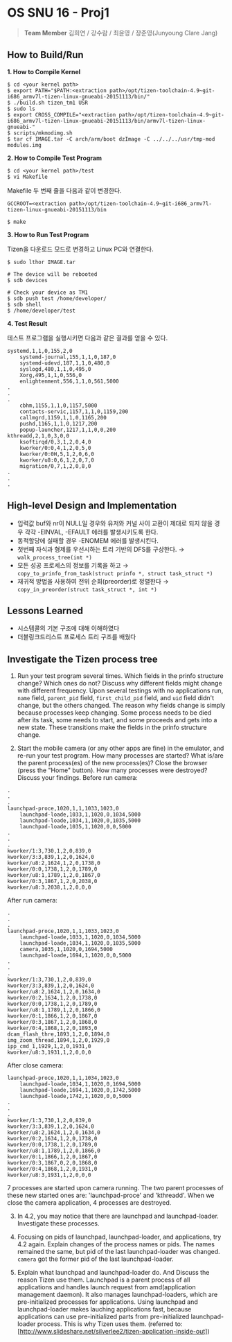 # OS SNU 16 - Proj1
> <b>Team Member</b> 김희연 / 강수람 / 최윤영 / 장준영(Junyoung Clare Jang)

## How to Build/Run

<b>1. How to Compile Kernel</b>

```
$ cd <your kernel path>
$ export PATH="$PATH:<extraction path>/opt/tizen-toolchain-4.9~git-i686_armv7l-tizen-linux-gnueabi-20151113/bin/"
$ ./build.sh tizen_tm1 USR
$ sudo ls
$ export CROSS_COMPILE="<extraction path>/opt/tizen-toolchain-4.9~git-i686_armv7l-tizen-linux-gnueabi-20151113/bin/armv7l-tizen-linux-gnueabi-"
$ scripts/mkmodimg.sh
$ tar cf IMAGE.tar -C arch/arm/boot dzImage -C ../../../usr/tmp-mod modules.img
```


<b>2. How to Compile Test Program</b>

```
$ cd <your kernel path>/test
$ vi Makefile
```

Makefile 두 번째 줄을 다음과 같이 변경한다.

```
GCCROOT=<extraction path>/opt/tizen-toolchain-4.9~git-i686_armv7l-tizen-linux-gnueabi-20151113/bin
```
```
$ make
```


<b>3. How to Run Test Program</b>

Tizen을 다운로드 모드로 변경하고 Linux PC와 연결한다.

```
$ sudo lthor IMAGE.tar

# The device will be rebooted
$ sdb devices

# Check your device as TM1
$ sdb push test /home/developer/
$ sdb shell
$ /home/developer/test
```


<b>4. Test Result</b>

테스트 프로그램을 실행시키면 다음과 같은 결과를 얻을 수 있다.

```
systemd,1,1,0,155,2,0
	systemd-journal,155,1,1,0,187,0
	systemd-udevd,187,1,1,0,480,0
	syslogd,480,1,1,0,495,0
	Xorg,495,1,1,0,556,0
	enlightenment,556,1,1,0,561,5000
.
.
.
	cbhm,1155,1,1,0,1157,5000
	contacts-servic,1157,1,1,0,1159,200
	callmgrd,1159,1,1,0,1165,200
	pushd,1165,1,1,0,1217,200
	popup-launcher,1217,1,1,0,0,200
kthreadd,2,1,0,3,0,0
	ksoftirqd/0,3,1,2,0,4,0
	kworker/0:0,4,1,2,0,5,0
	kworker/0:0H,5,1,2,0,6,0
	kworker/u8:0,6,1,2,0,7,0
	migration/0,7,1,2,0,8,0
.
.
.
```


## High-level Design and Implementation

- 입력값 buf와 nr이 NULL일 경우와 유저와 커널 사이 교환이 제대로 되지 않을 경우 각각 -EINVAL, -EFAULT 에러를 발생시키도록 한다.
- 동적할당에 실패할 경우 -ENOMEM 에러를 발생시킨다.
- 첫번째 자식과 형제를 우선시하는 트리 기반의 DFS를 구상한다. → `walk_process_tree(int *)`
- 모든 성공 프로세스의 정보를 기록을 하고 → `copy_to_prinfo_from_task(struct prinfo *, struct task_struct *)`
- 재귀적 방법을 사용하여 전위 순회(preorder)로 정렬한다 → `copy_in_preorder(struct task_struct *, int *)`


## Lessons Learned

- 시스템콜의 기본 구조에 대해 이해하였다
- 더블링크드리스트 프로세스 트리 구조를 배웠다


## Investigate the Tizen process tree

1. Run your test program several times. Which fields in the prinfo structure change? Which ones do not? Discuss why different fields might change with different frequency.
   Upon several testings with no applications run, `name` field, `parent_pid` field, `first_child_pid` field, and `uid` field didn't change, but the others changed. The reason why fields change is simply because processes keep changing. Some process needs to be died after its task, some needs to start, and some proceeds and gets into a new state. These transitions make the fields in the prinfo structure change.

2. Start the mobile camera (or any other apps are fine) in the emulator, and re-run your test program. How many processes are started? What is/are the parent process(es) of the new process(es)? Close the browser (press the "Home" button). How many processes were destroyed? Discuss your findings.
Before run camera:
```
.
.
.
launchpad-proce,1020,1,1,1033,1023,0
	launchpad-loade,1033,1,1020,0,1034,5000
	launchpad-loade,1034,1,1020,0,1035,5000
	launchpad-loade,1035,1,1020,0,0,5000
.
.
.
kworker/1:3,730,1,2,0,839,0
kworker/3:3,839,1,2,0,1624,0
kworker/u8:2,1624,1,2,0,1738,0
kworker/0:0,1738,1,2,0,1789,0
kworker/u8:1,1789,1,2,0,1867,0
kworker/0:3,1867,1,2,0,2038,0
kworker/u8:3,2038,1,2,0,0,0

```
After run camera:
```
.
.
.
launchpad-proce,1020,1,1,1033,1023,0
	launchpad-loade,1033,1,1020,0,1034,5000
	launchpad-loade,1034,1,1020,0,1035,5000
	camera,1035,1,1020,0,1694,5000
	launchpad-loade,1694,1,1020,0,0,5000
.
.
.
kworker/1:3,730,1,2,0,839,0
kworker/3:3,839,1,2,0,1624,0
kworker/u8:2,1624,1,2,0,1634,0
kworker/0:2,1634,1,2,0,1738,0
kworker/0:0,1738,1,2,0,1789,0
kworker/u8:1,1789,1,2,0,1866,0
kworker/0:1,1866,1,2,0,1867,0
kworker/0:3,1867,1,2,0,1868,0
kworker/0:4,1868,1,2,0,1893,0
dcam_flash_thre,1893,1,2,0,1894,0
img_zoom_thread,1894,1,2,0,1929,0
ipp_cmd_1,1929,1,2,0,1931,0
kworker/u8:3,1931,1,2,0,0,0
```
After close camera:
```
launchpad-proce,1020,1,1,1034,1023,0
	launchpad-loade,1034,1,1020,0,1694,5000
	launchpad-loade,1694,1,1020,0,1742,5000
	launchpad-loade,1742,1,1020,0,0,5000
.
.
.
kworker/1:3,730,1,2,0,839,0
kworker/3:3,839,1,2,0,1624,0
kworker/u8:2,1624,1,2,0,1634,0
kworker/0:2,1634,1,2,0,1738,0
kworker/0:0,1738,1,2,0,1789,0
kworker/u8:1,1789,1,2,0,1866,0
kworker/0:1,1866,1,2,0,1867,0
kworker/0:3,1867,0,2,0,1868,0
kworker/0:4,1868,1,2,0,1931,0
kworker/u8:3,1931,1,2,0,0,0
```
   7 processes are started upon camera running. The two parent processes of these new started ones are: 'launchpad-proce' and 'kthreadd'. When we close the camera application, 4 processes are destroyed.

3. In 4.2, you may notice that there are launchpad and launchpad-loader. Investigate these processes.

  1. Focusing on pids of launchpad, launchpad-loader, and applications, try 4.2 again. Explain changes of the process names or pids.
     The names remained the same, but pid of the last launchpad-loader was changed. `camera` got the former pid of the last launchpad-loader. 
  2. Explain what launchpad and launchpad-loader do. And Discuss the reason Tizen use them.
     Launchpad is a parent process of all applications and handles launch request from amd(application management daemon). It also manages launchpad-loaders, which are pre-initialized processes for applications. Using launchpad and launchpad-loader makes lauching applications fast, because applications can use pre-initialized parts from pre-initialized launchpad-loader process. This is why Tizen uses them. (referred to: [http://www.slideshare.net/silverlee2/tizen-application-inside-out])
